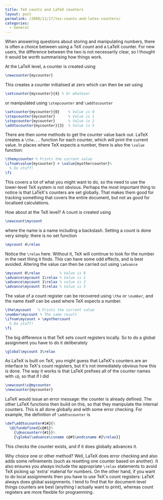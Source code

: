 ```yaml
---
title: TeX counts and LaTeX counters
layout: post
permalink: /2009/11/17/tex-counts-and-latex-counters/
categories:
  - General
---
```

When answering questions about storing and manipulating numbers, there is often a choice between using a TeX count and a LaTeX counter. For new users, the difference between the two is not necessarily clear, so I thought it would be worth summarising how things work.

At the LaTeX level, a counter is created using

```latex
\newcounter{mycounter}
```

This creates a counter initialised at zero which can then be set using

```latex
\setcounter{mycounter}{4} % Or whatever
```

or manipulated using `\stepcounter` and `\addtocounter`

```latex
\setcounter{mycounter}{0}    % Value is 0
\stepcounter{mycounter}      % Value is 1
\stepcounter{mycounter}      % Value is 2
\addtocounter{mycounter}{3}  % Value is 5
```

There are then some methods to get the counter value back out. LaTeX creates a `\the...` function for each counter, which will print the current value. In places where TeX expects a number, there is also the `\value` function:

```latex
\themycounter % Prints the current value
\ifnum\value{mycounter} > \value{myothercounter}%
  % Do stuff!
\fi
```

This covers a lot of what you might want to do, so the need to use the lower-level TeX system is not obvious. Perhaps the most important thing to notice is that LaTeX's counters are set globally. That makes them good for tracking something that covers the entire document, but not as good for localised calculations.

How about at the TeX level? A count is created using

```latex
\newcount\mycount
```

where the name is a name including a backslash. Setting a count is done very simply: there is no set function

```latex
\mycount 4\relax
```

Notice the `\relax` here. Without it, TeX will continue to look for the number in the next thing it finds. This can have some odd effects, and is best avoided. Altering the value can then be carried out using `\advance`

```latex
\mycount 0\relax         % Value is 0
\advance\mycount 1\relax % Value is 1
\advance\mycount 1\relax % value is 2
\advance\mycount 3\relax % Value is 5
```

The value of a count register can be recovered using `\the` or `\number`, and the name itself can be used where TeX expects a number.

```latex
\the\mycount   % Prints the current value
\number\mycount % The same result
\ifnum\mycount > \myothercount
  % Do stuff!
\fi
```

The big difference is that TeX sets count registers locally. So to do a global assignment you have to do it deliberately

```latex
\global\mycount 3\relax
```

As LaTeX is built on TeX, you might guess that LaTeX's counters are an interface to TeX's count registers, but it's not immediately obvious how this is done. The way it works is that LaTeX prefixes all of the counter names with `c@`, so that if I did

```latex
\newcount\c@mycounter
\newcounter{mycounter}
```

LaTeX would issue an error message: the counter is already defined. The other LaTeX functions then build on this, so that they manipulate the internal counters. This is all done globally and with some error checking. For example, the definition of `\addtocounter` is

<!-- {% raw %} -->
```latex
\def\addtocounter#1#2{%
  \@ifundefined{c@#1}%
    {\@nocounterr{#1}}%
    {\global\advance\csname c@#1\endcsname #2\relax}}
```
<!-- {% endraw %} -->

This checks the counter exists, and if it does globally advances it.

Why choice one or other method? Well, LaTeX does error checking and also adds some refinements (such as resetting one counter based on another). It also ensures you always include the appropriate `\relax` statements to avoid TeX picking up 'extra' material for numbers. On the other hand, if you want to do local assignments then you have to use TeX's count registers: LaTeX always does global assignments.  I tend to find that for document-level things counters are best (anything I actually want to print), whereas count registers are more flexible for programming.
